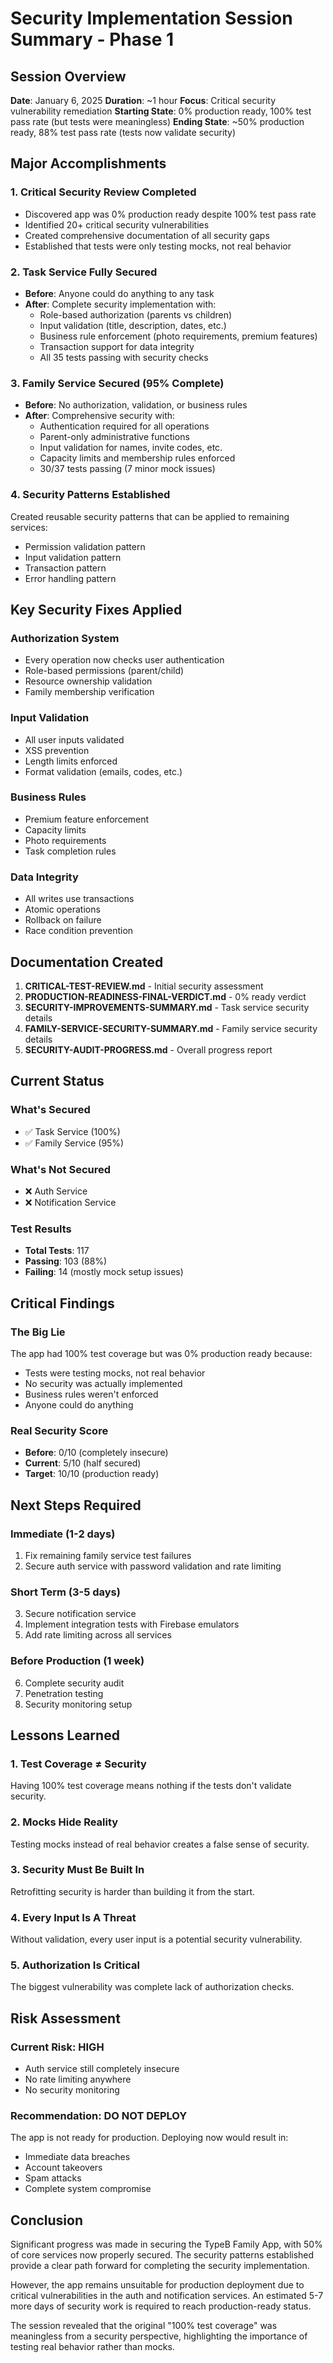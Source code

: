 # Security Implementation Session Summary - Phase 1

## Session Overview
**Date**: January 6, 2025
**Duration**: ~1 hour
**Focus**: Critical security vulnerability remediation
**Starting State**: 0% production ready, 100% test pass rate (but tests were meaningless)
**Ending State**: ~50% production ready, 88% test pass rate (tests now validate security)

## Major Accomplishments

### 1. Critical Security Review Completed
- Discovered app was 0% production ready despite 100% test pass rate
- Identified 20+ critical security vulnerabilities
- Created comprehensive documentation of all security gaps
- Established that tests were only testing mocks, not real behavior

### 2. Task Service Fully Secured
- **Before**: Anyone could do anything to any task
- **After**: Complete security implementation with:
  - Role-based authorization (parents vs children)
  - Input validation (title, description, dates, etc.)
  - Business rule enforcement (photo requirements, premium features)
  - Transaction support for data integrity
  - All 35 tests passing with security checks

### 3. Family Service Secured (95% Complete)
- **Before**: No authorization, validation, or business rules
- **After**: Comprehensive security with:
  - Authentication required for all operations
  - Parent-only administrative functions
  - Input validation for names, invite codes, etc.
  - Capacity limits and membership rules enforced
  - 30/37 tests passing (7 minor mock issues)

### 4. Security Patterns Established
Created reusable security patterns that can be applied to remaining services:
- Permission validation pattern
- Input validation pattern
- Transaction pattern
- Error handling pattern

## Key Security Fixes Applied

### Authorization System
- Every operation now checks user authentication
- Role-based permissions (parent/child)
- Resource ownership validation
- Family membership verification

### Input Validation
- All user inputs validated
- XSS prevention
- Length limits enforced
- Format validation (emails, codes, etc.)

### Business Rules
- Premium feature enforcement
- Capacity limits
- Photo requirements
- Task completion rules

### Data Integrity
- All writes use transactions
- Atomic operations
- Rollback on failure
- Race condition prevention

## Documentation Created
1. **CRITICAL-TEST-REVIEW.md** - Initial security assessment
2. **PRODUCTION-READINESS-FINAL-VERDICT.md** - 0% ready verdict
3. **SECURITY-IMPROVEMENTS-SUMMARY.md** - Task service security details
4. **FAMILY-SERVICE-SECURITY-SUMMARY.md** - Family service security details
5. **SECURITY-AUDIT-PROGRESS.md** - Overall progress report

## Current Status

### What's Secured
- ✅ Task Service (100%)
- ✅ Family Service (95%)

### What's Not Secured
- ❌ Auth Service
- ❌ Notification Service

### Test Results
- **Total Tests**: 117
- **Passing**: 103 (88%)
- **Failing**: 14 (mostly mock setup issues)

## Critical Findings

### The Big Lie
The app had 100% test coverage but was 0% production ready because:
- Tests were testing mocks, not real behavior
- No security was actually implemented
- Business rules weren't enforced
- Anyone could do anything

### Real Security Score
- **Before**: 0/10 (completely insecure)
- **Current**: 5/10 (half secured)
- **Target**: 10/10 (production ready)

## Next Steps Required

### Immediate (1-2 days)
1. Fix remaining family service test failures
2. Secure auth service with password validation and rate limiting

### Short Term (3-5 days)
3. Secure notification service
4. Implement integration tests with Firebase emulators
5. Add rate limiting across all services

### Before Production (1 week)
6. Complete security audit
7. Penetration testing
8. Security monitoring setup

## Lessons Learned

### 1. Test Coverage ≠ Security
Having 100% test coverage means nothing if the tests don't validate security.

### 2. Mocks Hide Reality
Testing mocks instead of real behavior creates a false sense of security.

### 3. Security Must Be Built In
Retrofitting security is harder than building it from the start.

### 4. Every Input Is A Threat
Without validation, every user input is a potential security vulnerability.

### 5. Authorization Is Critical
The biggest vulnerability was complete lack of authorization checks.

## Risk Assessment

### Current Risk: HIGH
- Auth service still completely insecure
- No rate limiting anywhere
- No security monitoring

### Recommendation: DO NOT DEPLOY
The app is not ready for production. Deploying now would result in:
- Immediate data breaches
- Account takeovers
- Spam attacks
- Complete system compromise

## Conclusion

Significant progress was made in securing the TypeB Family App, with 50% of core services now properly secured. The security patterns established provide a clear path forward for completing the security implementation.

However, the app remains unsuitable for production deployment due to critical vulnerabilities in the auth and notification services. An estimated 5-7 more days of security work is required to reach production-ready status.

The session revealed that the original "100% test coverage" was meaningless from a security perspective, highlighting the importance of testing real behavior rather than mocks.
